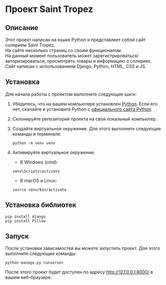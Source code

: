 # Проект Saint Tropez

## Описание

Этот проект написан на языке Python и представляет собой сайт солярием Saint Tropez.  
На сайте несколько страниц со своим функционалом.  
На данный момент пользователь может зарегистрироваться/авторизироваться, просмотреть товары и информацию о соляриях.  
Сайт написан с использованием Django, Python, HTML, CSS и JS.

## Установка

Для начала работы с проектом выполните следующие шаги:

1. Убедитесь, что на вашем компьютере установлен [Python](https://www.python.org/downloads/). Если его нет, скачайте и установите Python с [официального сайта Python](https://www.python.org/downloads/).
2. Склонируйте репозиторий проекта на свой локальный компьютер.
3. Создайте виртуальное окружение. Для этого выполните следующие команды в терминале:

   ```
   python -m venv venv
   ```


3. Активируйте виртуальное окружение:

    - В Windows (cmd):
    ```
    venv\Scripts\activate
    ```

    - В macOS и Linux:
    ```
    source venv/bin/activate
    ```

## Установка библиотек 

``` 
pip install django
pip install Pillow
```

## Запуск

После установки зависимостей вы можете запустить проект. Для этого выполните следующие команды:

```
python manage.py runserver
```

После этого проект будет доступен по адресу http://127.0.0.1:8000/ в вашем веб-браузере.



